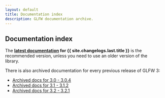 ```yaml
---
layout: default
title: Documentation index
description: GLFW documentation archive.
---
```


## Documentation index

The **[latest documentation](/docs/latest/) for {{ site.changelogs.last.title
}}** is the recommended version, unless you need to use an older version of the
library.

There is also archived documentation for every previous release of GLFW 3:

 - [Archived docs for 3.0 - 3.0.4](/docs/3.0/)
 - [Archived docs for 3.1 - 3.1.2](/docs/3.1/)
 - [Archived docs for 3.2 - 3.2.1](/docs/3.2/)

